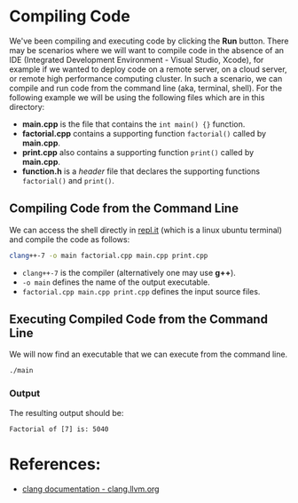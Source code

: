 # Compiling Code
We've been compiling and executing code by clicking the __Run__ button. There may be scenarios where we will want to compile code in the absence of an IDE (Integrated Development Environment - Visual Studio, Xcode), for example if we wanted to deploy code on a remote server, on a cloud server, or remote high performance computing cluster. In such a scenario, we can compile and run code from the command line (aka, terminal, shell). For the following example we will be using the following files which are in this directory:

- __main.cpp__ is the file that contains the `int main() {}` function.
- __factorial.cpp__ contains a supporting function `factorial()` called by __main.cpp__.
- __print.cpp__ also contains a supporting function `print()` called by __main.cpp__.
- __function.h__ is a _header_ file that declares the supporting functions `factorial()` and `print()`.

## Compiling Code from the Command Line
We can access the shell directly in [repl.it](repl.it) (which is a linux ubuntu terminal) and compile the code as follows:

```bash
clang++-7 -o main factorial.cpp main.cpp print.cpp
```
- `clang++-7` is the compiler (alternatively one may use __g++__).
- `-o main` defines the name of the output executable.
- `factorial.cpp main.cpp print.cpp` defines the input source files.

## Executing Compiled Code from the Command Line
We will now find an executable that we can execute from the command line.
```bash
./main
```

### Output
The resulting output should be:
```
Factorial of [7] is: 5040
```


# References:
- [clang documentation - clang.llvm.org](https://clang.llvm.org/docs/ClangCommandLineReference.html)
